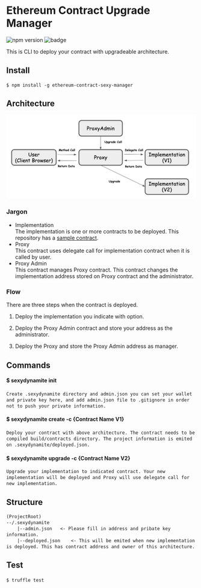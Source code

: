 # Ethereum Contract Upgrade Manager
![npm version](https://badge.fury.io/js/ethereum-contract-sexy-manager.svg)
![badge](https://action-badges.now.sh/NoCtrlZ/ethereum-contract-sexy-manager?action=test)  
  
This is CLI to deploy your contract with upgradeable architecture.  
  

## Install
```
$ npm install -g ethereum-contract-sexy-manager
```

## Architecture
![architecture diagram](./diagram/architecture.png)

### Jargon
- Implementation  
The implementation is one or more contracts to be deployed. This repository has a [sample contract](https://github.com/NoCtrlZ/ethereum-contract-sexy-manager/blob/master/contracts/Sample1.sol).  
- Proxy  
This contract uses delegate call for implementation contract when it is called by user.  
- Proxy Admin  
This contract manages Proxy contract. This contract changes the implementation address stored on Proxy contract and the administrator.

### Flow
There are three steps when the contract is deployed.  

1. Deploy the implementation you indicate with option.  

2. Deploy the Proxy Admin contract and store your address as the administrator.  

3. Deploy the Proxy and store the Proxy Admin address as manager.  

## Commands
#### $ sexydynamite init
```
Create .sexydynamite directory and admin.json you can set your wallet and private key here, and add admin.json file to .gitignore in order not to push your private information.
```

#### $ sexydynamite create -c {Contract Name V1}
```
Deploy your contract with above architecture. The contract needs to be compiled build/contracts directory. The project information is emited on .sexydynamite/deployed.json.
```

#### $ sexydynamite upgrade -c {Contract Name V2}
```
Upgrade your implementation to indicated contract. Your new implementation will be deployed and Proxy will use delegate call for new implementation.
```

## Structure
```text
(ProjectRoot)
--/.sexydynamite
    |--admin.json   <- Please fill in address and pribate key information.
    |--deployed.json    <- This will be emited when new implementation is deployed. This has contract address and owner of this architecture.
```


## Test
```$ truffle test```
